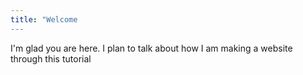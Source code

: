 ```yaml
---
title: "Welcome
---
```


I'm glad you are here. I plan to talk about how I am making a website through this tutorial 
